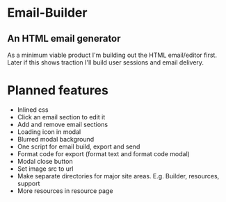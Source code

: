 Email-Builder
=============

An HTML email generator
-----------------------

As a minimum viable product I'm building out the HTML email/editor first. Later if this shows traction I'll build user sessions and email delivery.



Planned features
================

- Inlined css
- Click an email section to edit it
- Add and remove email sections
- Loading icon in modal
- Blurred modal background
- One script for email build, export and send
- Format code for export (format text and format code modal)
- Modal close button
- Set image src to url
- Make separate directories for major site areas. E.g. Builder, resources, support
- More resources in resource page